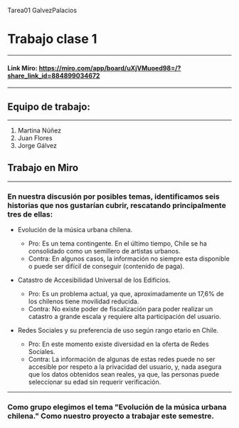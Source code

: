 Tarea01 GalvezPalacios
# Trabajo clase 1
---
#### Link Miro: https://miro.com/app/board/uXjVMuoed98=/?share_link_id=884899034672
---

## Equipo de trabajo:
---

 1. Martina Núñez
 2. Juan Flores
 3. Jorge Gálvez


## Trabajo en Miro
---

### En nuestra discusión por posibles temas, identificamos seis historias que nos gustarían cubrir, rescatando principalmente tres de ellas:

+ Evolución de la música urbana chilena.
  - Pro: Es un tema contingente. En el último tiempo, Chile se ha consolidado como un semillero de artistas urbanos.
  - Contra: En algunos casos, la información no siempre esta disponible o puede ser difícil de conseguir (contenido de paga).

+ Catastro de Accesibilidad Universal de los Edificios.
  - Pro: Es un problema actual, ya que, aproximadamente un 17,6% de los chilenos tiene movilidad reducida.
  - Contra: No existe poder de fiscalización para poder realizar un catastro a grande escala y requiere alta participación del usuario.

+ Redes Sociales y su preferencia de uso según rango etario en Chile.
  - Pro: En este momento existe diversidad en la oferta de Redes Sociales.
  - Contra: La información de algunas de estas redes puede no ser accesible por respeto a la privacidad del usuario, y, nada asegura que los datos obtenidos sean reales, ya que, las personas puede seleccionar su edad sin requerir verificación. 
---

### Como grupo elegimos el tema "Evolución de la música urbana chilena." Como nuestro proyecto a trabajar este semestre.